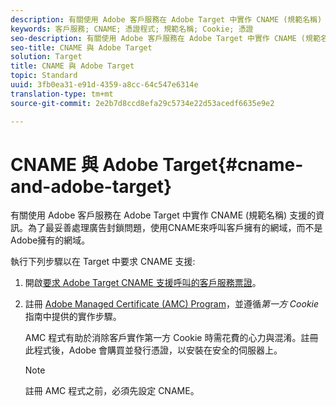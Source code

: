 ```yaml
---
description: 有關使用 Adobe 客戶服務在 Adobe Target 中實作 CNAME (規範名稱) 支援的資訊。
keywords: 客戶服務; CNAME; 憑證程式; 規範名稱; Cookie; 憑證
seo-description: 有關使用 Adobe 客戶服務在 Adobe Target 中實作 CNAME (規範名稱) 支援的資訊。
seo-title: CNAME 與 Adobe Target
solution: Target
title: CNAME 與 Adobe Target
topic: Standard
uuid: 3fb0ea31-e91d-4359-a8cc-64c547e6314e
translation-type: tm+mt
source-git-commit: 2e2b7d8ccd8efa29c5734e22d53acedf6635e9e2

---
```



# CNAME 與 Adobe Target{#cname-and-adobe-target}

有關使用 Adobe 客戶服務在 Adobe Target 中實作 CNAME (規範名稱) 支援的資訊。為了最妥善處理廣告封鎖問題，使用CNAME來呼叫客戶擁有的網域，而不是Adobe擁有的網域。

執行下列步驟以在 Target 中要求 CNAME 支援:

1. 開啟[要求 Adobe Target CNAME 支援呼叫的客戶服務票證](../../cmp-resources-and-contact-information.md#reference_ACA3391A00EF467B87930A450050077C)。
1. 註冊 [Adobe Managed Certificate (AMC) Program](https://marketing.adobe.com/resources/help/en_US/whitepapers/first_party_cookies/adobe_managed_cert_pgm.html)，並遵循*第一方 Cookie* 指南中提供的實作步驟。

   AMC 程式有助於消除客戶實作第一方 Cookie 時需花費的心力與混淆。註冊此程式後，Adobe 會購買並發行憑證，以安裝在安全的伺服器上。

   >[!NOTE]
   >
   >註冊 AMC 程式之前，必須先設定 CNAME。

